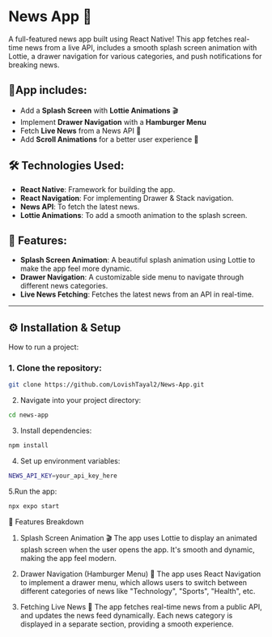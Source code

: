 # News App 🚀

A full-featured news app built using React Native! This app fetches real-time news from a live API, includes a smooth splash screen animation with Lottie, a drawer navigation for various categories, and push notifications for breaking news. 

## 📌App includes:
- Add a **Splash Screen** with **Lottie Animations** 🎬
- Implement **Drawer Navigation** with a **Hamburger Menu** 
- Fetch **Live News** from a News API 📰
- Add **Scroll Animations** for a better user experience 📱

## 🛠 Technologies Used:
- **React Native**: Framework for building the app.
- **React Navigation**: For implementing Drawer & Stack navigation.
- **News API**: To fetch the latest news.
- **Lottie Animations**: To add a smooth animation to the splash screen.

## 🚀 Features:
- **Splash Screen Animation**: A beautiful splash animation using Lottie to make the app feel more dynamic.
- **Drawer Navigation**: A customizable side menu to navigate through different news categories.
- **Live News Fetching**: Fetches the latest news from an API in real-time.

---

## ⚙️ Installation & Setup

How to run a project:

### 1. Clone the repository:

```bash
git clone https://github.com/LovishTayal2/News-App.git
```
2. Navigate into your project directory:
```bash
cd news-app
```
3. Install dependencies:
```bash
npm install
```
4. Set up environment variables:
```bash
NEWS_API_KEY=your_api_key_here
```
5.Run the app:
```bash
npx expo start
```

🧩 Features Breakdown
1. Splash Screen Animation 🎬
The app uses Lottie to display an animated splash screen when the user opens the app. It's smooth and dynamic, making the app feel modern.

2. Drawer Navigation (Hamburger Menu) 🍔
The app uses React Navigation to implement a drawer menu, which allows users to switch between different categories of news like "Technology", "Sports", "Health", etc.

3. Fetching Live News 📰
The app fetches real-time news from a public API, and updates the news feed dynamically. Each news category is displayed in a separate section, providing a smooth experience.


